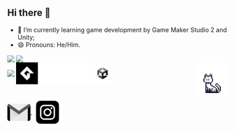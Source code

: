 ## Hi there 👋

- 🌱 I’m currently learning game development by Game Maker Studio 2 and Unity;
- 😄 Pronouns: He/Him.

<div>
  <img align="center" height="180em" src="https://github-readme-stats.vercel.app/api?username=oJonasRtz&show_icons=true&theme=radical"/>
  <img align="center" height="180em" src="https://github-readme-stats.vercel.app/api/top-langs/?username=oJonasRtz&hide=Yacc&layout=compact&theme=radical"/>
</div>

<div>
  <img align="center" height="50em" src="https://cdn.jsdelivr.net/gh/devicons/devicon@latest/icons/c/c-original.svg" />
  <img align="center" height="50em" src="https://github.com/oJonasRtz/oJonasRtz/blob/main/Images/GMS.png"/>
  <img align="center" height="50em" src="https://github.com/oJonasRtz/oJonasRtz/blob/main/Images/opengl.png" />
  <img align="center" height="40em" src="https://github.com/oJonasRtz/oJonasRtz/blob/main/Images/unity.png"/>
  <img align="right" height="70" width="70" src="https://github.com/oJonasRtz/oJonasRtz/blob/main/Images/gatinho%20white_2.png"/>
</div>

##

<div>
 <a href="mailto:jonasper19@gmail.com" target="_blank">
    <img align="center" height="40em" src="https://github.com/oJonasRtz/oJonasRtz/blob/main/Images/gmail.png"/>
</a>

<a href="https://www.instagram.com/ojonas_rtz/" target="_blank">
    <img align="center" height="70em" src="https://github.com/oJonasRtz/oJonasRtz/blob/main/Images/instagram.png"/>
</a>
</div>
